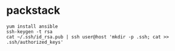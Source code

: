 # packstack
`yum install ansible`  
`ssh-keygen -t rsa`  
`cat ~/.ssh/id_rsa.pub | ssh user@host 'mkdir -p .ssh; cat >> .ssh/authorized_keys'`
